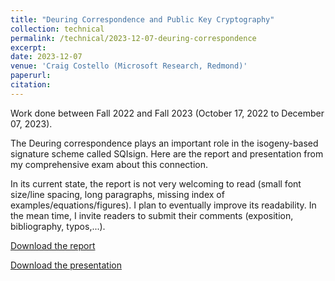 ```yaml
---
title: "Deuring Correspondence and Public Key Cryptography"
collection: technical
permalink: /technical/2023-12-07-deuring-correspondence
excerpt:
date: 2023-12-07
venue: 'Craig Costello (Microsoft Research, Redmond)'
paperurl: 
citation: 
---
```

Work done between Fall 2022 and Fall 2023 (October 17, 2022 to December 07, 2023).

The Deuring correspondence plays an important role in the isogeny-based signature scheme called SQIsign. Here are the report and presentation from my comprehensive exam about this connection. 

In its current state, the report is not very welcoming to read (small font size/line spacing, long paragraphs, missing index of examples/equations/figures). I plan to eventually improve its readability. In the mean time, I invite readers to submit their comments (exposition, bibliography, typos,...).

[Download the report](http://gkorpal.github.io/files/gaurish_comp_written.pdf)

[Download the presentation](http://gkorpal.github.io/files/gaurish_comp_oral.pdf)
